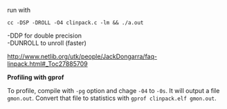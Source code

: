 run with

```
cc -DSP -DROLL -O4 clinpack.c -lm && ./a.out
```

-DDP for double precision  
-DUNROLL to unroll (faster)


http://www.netlib.org/utk/people/JackDongarra/faq-linpack.html#_Toc27885709

**Profiling with gprof**

To profile, compile with `-pg` option and chage `-04` to `-0s`. It will output
a file `gmon.out`. Convert that file to statistics with `gprof clinpack.elf gmon.out`.

